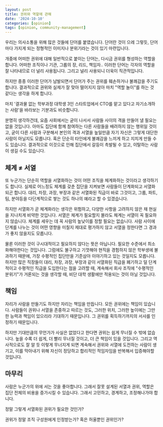 ```yaml
---
layout: post
title: 권위와 역할에 관해
date: '2024-10-10'
categories: [opinion]
tags: [opinion, community-management]
---
```


우리는 의사소통을 위해 많은 것들에 단어를 붙였습니다. 단어란 것이 으레 그렇듯, 단어마다 가지게 되는 정형적인 이미지나 분위기라는 것이 있기 마련입니다.

개중에 어떠한 권위에 대해 일반적으로 붙이는 단어는, 다시금 권위를 형성하는 역할을 합니다. 어떠한 조직이나 기관, 그룹의 장, 리드, 책임자.. 이러한 단어는 각자의 역할을 잘 나타내므로 더 널리 사용됩니다. 그리고 널리 사용되니 더욱이 직관적입니다.

하지만 종종 이러한 단어가 남발되면서 단어가 주는 권위를 훼손하거나 불쾌감을 주기도 합니다. 결과적으로 권위와 실제가 잘 맞아 떨어지지 않아 마치 "역할 놀이"를 하는 것 같다는 생각을 하게 합니다.

마치 '결과물 없는 학부과정 대학생 3인 스타트업에서 CTO를 맡고 있다고 자기소개하는 사람'을 바라보는 기분과도 비슷합니다.

분명히 생각하건데, 요즘 사회에서는 굳이 나서서 사람들 사이의 격을 만들어 낼 필요는 없을 것입니다. 아마도 집단에 함께 참여하는 다른 사람들을 배려하지 않는 행위일 것이고, 굳이 다른 사람과 구분해서 본인의 격과 서열을 높일만큼 자기 자신은 그렇게 대단한 사람이 아닐지도 모릅니다. 혹은 단순히 타인에게 불쾌감을 느끼게 하고 지치게 만들 수도 있습니다. 결과적으로 이것으로 인해 집단에서 갈등이 촉발될 수 있고, 이탈하는 사람이 생길 수도 있습니다.



## 체계 ≠ 서열

또 누군가는 단순히 역할을 서열화하는 것이 어떤 조직을 체계화하는 것이라고 생각하기도 합니다. 실제로 어느정도 체계를 갖춘 집단을 지켜보면 사람들이 단계화되고 서열화되곤 합니다. 대리, 차장, 과장, 부장과 같은 서열화된 직급이 바로 그것이고, 그룹, 파트, 팀, 분야등을 다단계적으로 쌓는 것도 하나의 예라고 할 수 있겠습니다.

하지만 서열화가 곧 체계화라는 생각은 위험하고, 다양한 사항을 고려하지 않은 채 현실을 지나치게 비약한 것입니다. 서열은 체계가 필요할지 몰라도 체계는 서열이 꼭 필요하지 않습니다. 체계를 세우는 데 꼭 사람의 높낮이를 정할 필요는 없습니다. 사람 사이에 단계를 나누는 것이 어떤 영향을 미칠지 제대로 평가하지 않고 서열을 정한다면 그 경과가 좋지 않을지도 모릅니다.

물론 이러한 것이 구시대적이고 필요하지 않다는 뜻은 아닙니다. 필요한 수준에서 최소화해야한다는 것입니다. 그럼에도 불구하고 기껏해야 현직을 경험하지 않은 학부생에 불과하기 때문에, 가장 수평적인 집단만을 기준삼아 이야기하고 있는 것일지도 모릅니다. 하지만 많은 직장들이 대리, 차장, 과장, 부장과 같이 서열화된 직급을 폐기하고 덜 단계적이고 수평적인 직급을 도입한다는 점을 고려할 때, 계속해서 회사 조직에 "수평적인 분위기"가 거론되는 것을 생각할 때, 비단 대학 생활에만 적용되는 것이 아닐 것입니다.



## 책임

자리가 사람을 만들기도 하지만 자리는 책임을 만듭니다. 모든 권위에는 책임이 있습니다. 사람들이 권위나 서열을 존중하고 따르는 것도, 그러한 위치, 그러한 높이에는 그만한 능력과 책임이 있으리라 기대하기 때문입니다. 그 권위를 획득하기까지의 서사를 인정하기 때문입니다.

하지만 기대만큼의 무언가가 사실은 없었다고 한다면 권위는 쉽게 무너질 수 밖에 없습니다. 높을 수록 더 쉽게, 더 빨리 무너질 것이고, 더 큰 책임이 있을 것입니다. 그리고 역사적으로도 잘 알 듯 이렇게 무너지게 되면 계속해서 권위와 서열에 도전하는 사람이 생기고, 이를 막아내기 위해 자신이 정당하고 합리적인 적임자임을 반복해서 입증해야할 것입니다.



## 마무리

사람은 누군가의 위에 서는 것을 좋아합니다. 그래서 잘못 설계된 서열과 권위, 역할은 집단 전체의 비용을 증가시킬 수 있습니다. 그래서 고민하고, 경계하고, 조정해나가야 합니다.

정말 그렇게 서열화된 권위가 필요한 것인가?

권위가 정말 조직 구성원에게 인정받는가? 혹은 허울뿐인 권위인가?
